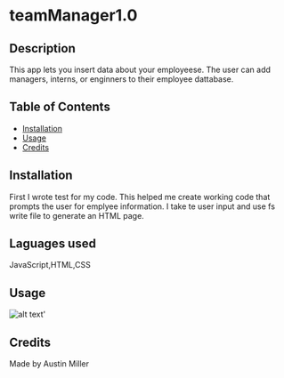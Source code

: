 
  # teamManager1.0

## Description 

This app lets you insert data about your employeese. The user can add managers, interns, or enginners to their employee dattabase.


## Table of Contents 

* [Installation](#installation)
* [Usage](#usage)
* [Credits](#credits)


## Installation

First I wrote test for my code. This helped me create working code that prompts the user for emplyee information. I take te user input and use fs write file to generate an HTML page. 

## Laguages used 

JavaScript,HTML,CSS

## Usage 

![alt text](utils/teamManage.gif)'


## Credits

Made by Austin Miller
